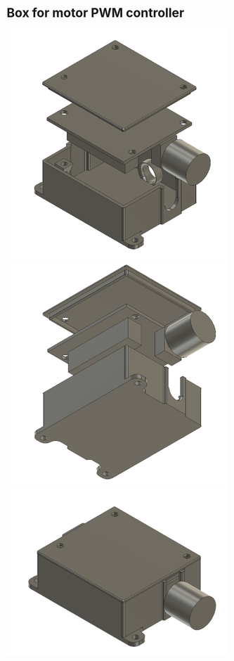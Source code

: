 # Box for motor PWM controller 
![](img/motor-pwm-controller-box-1.png)
![](img/motor-pwm-controller-box-2.png)
![](img/motor-pwm-controller-box-3.png)